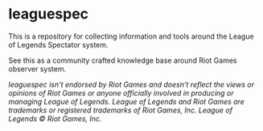 # leaguespec

This is a repository for collecting information and tools around the League
of Legends Spectator system.

See this as a community crafted knowledge base around Riot Games observer system.


*leaguespec isn’t endorsed by Riot Games and doesn’t reflect the views or opinions of Riot Games or anyone officially involved in producing or managing League of Legends. League of Legends and Riot Games are trademarks or registered trademarks of Riot Games, Inc. League of Legends © Riot Games, Inc.*
